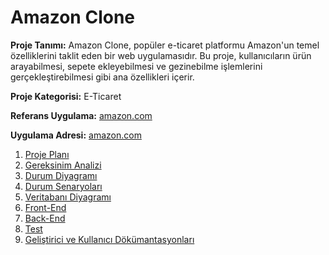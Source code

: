 # Amazon Clone 
**Proje Tanımı:** Amazon Clone, popüler e-ticaret platformu Amazon'un temel özelliklerini taklit eden bir web uygulamasıdır. Bu proje, kullanıcıların ürün arayabilmesi, sepete ekleyebilmesi ve gezinebilme işlemlerini gerçekleştirebilmesi gibi ana özellikleri içerir. 
<br/>

**Proje Kategorisi:** E-Ticaret

**Referans Uygulama:** [amazon.com](https://www.amazon.com/)

**Uygulama Adresi:**  [amazon.com](https://www.amazon.com/)

1. [Proje Planı](./readme/Project.md)
2. [Gereksinim Analizi](./readme/Requirements.md)
3. [Durum Diyagramı](./readme/Diagram.md)
4. [Durum Senaryoları](./readme/Scenarios.md)
5. [Veritabanı Diyagramı](./readme/Database.md)
6. [Front-End](./readme/Frontend.md)
7. [Back-End](./readme/Backend.md)
8. [Test](./readme/Test.md)
9. [Geliştirici ve Kullanıcı Dökümantasyonları](./readme/DevUserDoc.md)